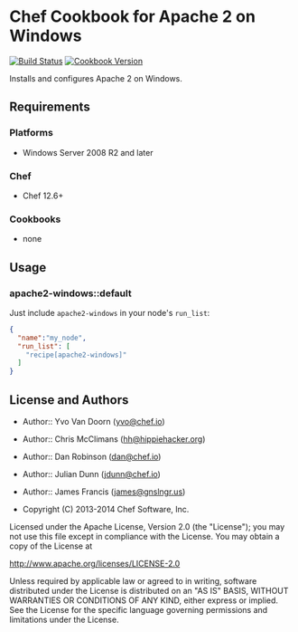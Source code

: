 # Chef Cookbook for Apache 2 on Windows

[![Build Status](https://travis-ci.org/chef-cookbooks/apache2-windows.svg?branch=master)](http://travis-ci.org/chef-cookbooks/apache2-windows) [![Cookbook Version](https://img.shields.io/cookbook/v/apache2-windows.svg)](https://supermarket.chef.io/cookbooks/apache2-windows)

Installs and configures Apache 2 on Windows.

## Requirements

### Platforms
- Windows Server 2008 R2 and later

### Chef

- Chef 12.6+

### Cookbooks

- none

## Usage

### apache2-windows::default

Just include `apache2-windows` in your node's `run_list`:

```json
{
  "name":"my_node",
  "run_list": [
    "recipe[apache2-windows]"
  ]
}
```

## License and Authors

- Author:: Yvo Van Doorn (yvo@chef.io)
- Author:: Chris McClimans (hh@hippiehacker.org)
- Author:: Dan Robinson (dan@chef.io)
- Author:: Julian Dunn (jdunn@chef.io)
- Author:: James Francis (james@gnslngr.us)

- Copyright (C) 2013-2014 Chef Software, Inc.

Licensed under the Apache License, Version 2.0 (the "License"); you may not use this file except in compliance with the License. You may obtain a copy of the License at

<http://www.apache.org/licenses/LICENSE-2.0>

Unless required by applicable law or agreed to in writing, software distributed under the License is distributed on an "AS IS" BASIS, WITHOUT WARRANTIES OR CONDITIONS OF ANY KIND, either express or implied. See the License for the specific language governing permissions and limitations under the License.
